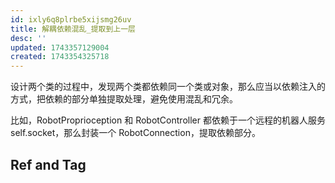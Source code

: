 ```yaml
---
id: ixly6q8plrbe5xijsmg26uv
title: 解耦依赖混乱_提取到上一层
desc: ''
updated: 1743357129004
created: 1743354325718
---
```


设计两个类的过程中，发现两个类都依赖同一个类或对象，那么应当以依赖注入的方式，把依赖的部分单独提取处理，避免使用混乱和冗余。

比如，RobotProprioception 和 RobotController 都依赖于一个远程的机器人服务 self.socket，那么封装一个 RobotConnection，提取依赖部分。

## Ref and Tag